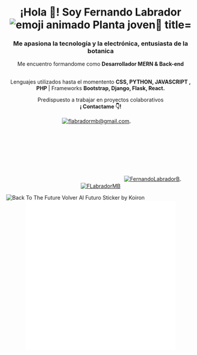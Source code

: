 <!-- ### Hi there 👋 -->
<h1 align="center">¡Hola 👋! Soy Fernando Labrador <img alt="emoji animado Planta joven🌱 title="🌱planta joven" src="https://www.emojiall.com/images/60/telegram/1f331.gif" height="35" width="35"></h1>

<h3 align="center">
   Me apasiona la tecnología y la electrónica, entusiasta de la botanica
</h3>
<!-- https://cdn.akamai.steamstatic.com/store/halloween2021/ojo.png-->

<p align="center">Me encuentro formandome como <strong>Desarrollador MERN & Back-end </strong> <br /><br /></p>
<p align="center">
   Lenguajes utilizados hasta el momentento <strong>CSS, PYTHON, JAVASCRIPT , PHP </strong>  |  Frameworks <strong>Bootstrap, Django, Flask, React. </strong><br />
</p>

<p align="center">
   Predispuesto a trabajar en proyectos colaborativos <br />
   <strong>¡ Contactame 👇!</strong>
</p>
<p align="center">
   <a href="mailto:flabradormb@gmail.com" target="blank" style='margin-right:8px'>
    <img align="center" src="https://cdn.jsdelivr.net/npm/simple-icons@3.0.1/icons/gmail.svg" alt="flabradormb@gmail.com" height="28px" width="28px" />
  </a>&emsp;
   <a href="https://www.linkedin.com/in/fernandolabradorb/" target="blank" style='margin-right:8px'>
   <svg>
    <img align="center" src="https://cdn.jsdelivr.net/npm/simple-icons@3.0.1/icons/linkedin.svg" style="fill:yellow" alt="FernandoLabradorB" height="28px" width="28px" /></svg>
  </a>&emsp;
  <a href="https://twitter.com/FLabradorMB/" target="blank">
    <img align="center" src="https://cdn.jsdelivr.net/npm/simple-icons@3.0.1/icons/twitter.svg" alt="FLabradorMB" height="28px" width="28px" />
  </a>
</p>


<img src="https://media3.giphy.com/media/4TgHD1Nf3h4CDuAwpC/giphy.gif?cid=790b761167258cb090161b14823519bde7395ab6282d2406&amp;rid=giphy.gif&amp;ct=s" class="lolo" alt="Back To The Future Volver Al Futuro Sticker by Koiron" style="width: 500px; height: 305.208px; left: 0px; top: 0px;">

   
<div align="center">
    <img src="examm.svg" width="400" height="400" alt="css-in-readme">
</div>
<!--
**misiop/misiop** is a ✨ _special_ ✨ repository because its `README.md` (this file) appears on your GitHub profile.

Here are some ideas to get you started:

- 🔭 I’m currently working on ...
- 🌱 I’m currently learning ...
- 👯 I’m looking to collaborate on ...
- 🤔 I’m looking for help with ...
- 💬 Ask me about ...
- 📫 How to reach me: ...
- 😄 Pronouns: ...
- ⚡ Fun fact: ...
-->
